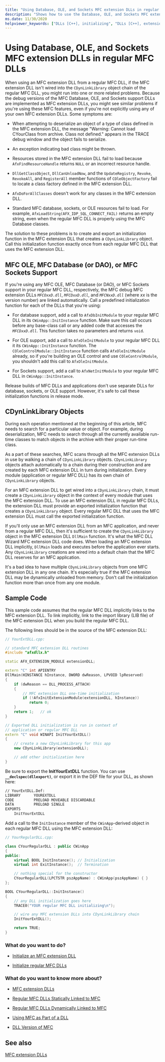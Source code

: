 ```yaml
---
title: "Using Database, OLE, and Sockets MFC extension DLLs in regular MFC DLLs"
description: "Shows how to use the Database, OLE, and Sockets MFC extension DLLs in regular MFC DLLs."
ms.date: 11/30/2020
helpviewer_keywords: ["DLLs [C++], initializing", "DLLs [C++], extension", "DLLs [C++], regular"]
---
```

# Using Database, OLE, and Sockets MFC extension DLLs in regular MFC DLLs

When using an MFC extension DLL from a regular MFC DLL, if the MFC extension DLL isn't wired into the `CDynLinkLibrary` object chain of the regular MFC DLL, you might run into one or more related problems. Because the debug versions of the MFC Database, OLE, and Sockets support DLLs are implemented as MFC extension DLLs, you might see similar problems if you're using these MFC features, even if you're not explicitly using any of your own MFC extension DLLs. Some symptoms are:

- When attempting to deserialize an object of a type of class defined in the MFC extension DLL, the message "Warning: Cannot load CYourClass from archive. Class not defined." appears in the TRACE debug window and the object fails to serialize.

- An exception indicating bad class might be thrown.

- Resources stored in the MFC extension DLL fail to load because `AfxFindResourceHandle` returns `NULL` or an incorrect resource handle.

- `DllGetClassObject`, `DllCanUnloadNow`, and the `UpdateRegistry`, `Revoke`, `RevokeAll`, and `RegisterAll` member functions of `COleObjectFactory` fail to locate a class factory defined in the MFC extension DLL.

- `AfxDoForAllClasses` doesn't work for any classes in the MFC extension DLL.

- Standard MFC database, sockets, or OLE resources fail to load. For example, `AfxLoadString(AFX_IDP_SQL_CONNECT_FAIL)` returns an empty string, even when the regular MFC DLL is properly using the MFC Database classes.

The solution to these problems is to create and export an initialization function in the MFC extension DLL that creates a `CDynLinkLibrary` object. Call this initialization function exactly once from each regular MFC DLL that uses the MFC extension DLL.

## MFC OLE, MFC Database (or DAO), or MFC Sockets Support

If you're using any MFC OLE, MFC Database (or DAO), or MFC Sockets support in your regular MFC DLL, respectively, the MFC debug MFC extension DLLs *`MFCOxxD.dll`*, *`MFCDxxD.dll`*, and *`MFCNxxD.dll`* (where *xx* is the version number) are linked automatically. Call a predefined initialization function for each of the DLLs that you're using:

- For database support, add a call to `AfxDbInitModule` to your regular MFC DLL in its `CWinApp::InitInstance` function. Make sure this call occurs before any base-class call or any added code that accesses the *`MFCDxxD.dll`*. This function takes no parameters and returns `void`.

- For OLE support, add a call to `AfxOleInitModule` to your regular MFC DLL it its `CWinApp::InitInstance` function. The `COleControlModule::InitInstance` function calls `AfxOleInitModule` already, so if you're building an OLE control and use `COleControlModule`, you shouldn't add this call to `AfxOleInitModule`.

- For Sockets support, add a call to `AfxNetInitModule` to your regular MFC DLL in `CWinApp::InitInstance`.

Release builds of MFC DLLs and applications don't use separate DLLs for database, sockets, or OLE support. However, it's safe to call these initialization functions in release mode.

## CDynLinkLibrary Objects

During each operation mentioned at the beginning of this article, MFC needs to search for a particular value or object. For example, during deserialization, MFC needs to search through all the currently available run-time classes to match objects in the archive with their proper run-time class.

As a part of these searches, MFC scans through all the MFC extension DLLs in use by walking a chain of `CDynLinkLibrary` objects. `CDynLinkLibrary` objects attach automatically to a chain during their construction and are created by each MFC extension DLL in turn during initialization. Every module (application or regular MFC DLL) has its own chain of `CDynLinkLibrary` objects.

For an MFC extension DLL to get wired into a `CDynLinkLibrary` chain, it must create a `CDynLinkLibrary` object in the context of every module that uses the MFC extension DLL. To use an MFC extension DLL in regular MFC DLLs, the extension DLL must provide an exported initialization function that creates a `CDynLinkLibrary` object. Every regular MFC DLL that uses the MFC extension DLL must call the exported initialization function.

If you'll only use an MFC extension DLL from an MFC application, and never from a regular MFC DLL, then it's sufficient to create the `CDynLinkLibrary` object in the MFC extension DLL `DllMain` function. It's what the MFC DLL Wizard MFC extension DLL code does. When loading an MFC extension DLL implicitly, `DllMain` loads and executes before the application ever starts. Any `CDynLinkLibrary` creations are wired into a default chain that the MFC DLL reserves for an MFC application.

It's a bad idea to have multiple `CDynLinkLibrary` objects from one MFC extension DLL in any one chain. It's especially true if the MFC extension DLL may be dynamically unloaded from memory. Don't call the initialization function more than once from any one module.

## Sample Code

This sample code assumes that the regular MFC DLL implicitly links to the MFC extension DLL. To link implicitly, link to the import library (LIB file) of the MFC extension DLL when you build the regular MFC DLL.

The following lines should be in the source of the MFC extension DLL:

```cpp
// YourExtDLL.cpp:

// standard MFC extension DLL routines
#include "afxdllx.h"

static AFX_EXTENSION_MODULE extensionDLL;

extern "C" int APIENTRY
DllMain(HINSTANCE hInstance, DWORD dwReason, LPVOID lpReserved)
{
    if (dwReason == DLL_PROCESS_ATTACH)
    {
        // MFC extension DLL one-time initialization
        if (!AfxInitExtensionModule(extensionDLL, hInstance))
           return 0;
    }
    return 1;   // ok
}

// Exported DLL initialization is run in context of
// application or regular MFC DLL
extern "C" void WINAPI InitYourExtDLL()
{
    // create a new CDynLinkLibrary for this app
    new CDynLinkLibrary(extensionDLL);

    // add other initialization here
}
```

Be sure to export the **InitYourExtDLL** function. You can use **`__declspec(dllexport)`**, or export it in the DEF file for your DLL, as shown here:

```def
// YourExtDLL.Def:
LIBRARY      YOUREXTDLL
CODE         PRELOAD MOVEABLE DISCARDABLE
DATA         PRELOAD SINGLE
EXPORTS
    InitYourExtDLL
```

Add a call to the `InitInstance` member of the `CWinApp`-derived object in each regular MFC DLL using the MFC extension DLL:

```cpp
// YourRegularDLL.cpp:

class CYourRegularDLL : public CWinApp
{
public:
    virtual BOOL InitInstance(); // Initialization
    virtual int ExitInstance();  // Termination

    // nothing special for the constructor
    CYourRegularDLL(LPCTSTR pszAppName) : CWinApp(pszAppName) { }
};

BOOL CYourRegularDLL::InitInstance()
{
    // any DLL initialization goes here
    TRACE0("YOUR regular MFC DLL initializing\n");

    // wire any MFC extension DLLs into CDynLinkLibrary chain
    InitYourExtDLL();

    return TRUE;
}
```

### What do you want to do?

- [Initialize an MFC extension DLL](run-time-library-behavior.md#initializing-extension-dlls)

- [Initialize regular MFC DLLs](run-time-library-behavior.md#initializing-regular-dlls)

### What do you want to know more about?

- [MFC extension DLLs](extension-dlls.md)

- [Regular MFC DLLs Statically Linked to MFC](regular-dlls-statically-linked-to-mfc.md)

- [Regular MFC DLLs Dynamically Linked to MFC](regular-dlls-dynamically-linked-to-mfc.md)

- [Using MFC as Part of a DLL](../mfc/tn011-using-mfc-as-part-of-a-dll.md)

- [DLL Version of MFC](../mfc/tn033-dll-version-of-mfc.md)

## See also

[MFC extension DLLs](extension-dlls.md)
